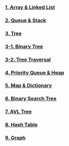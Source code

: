 ### [1. Array & Linked List](https://ju-hy.tistory.com/83)

### [2. Queue & Stack](https://ju-hy.tistory.com/84)

### [3. Tree](https://ju-hy.tistory.com/85)

### [3-1. Binary Tree](https://ju-hy.tistory.com/86)

### [3-2. Tree Traversal](https://ju-hy.tistory.com/87)

### [4. Priority Queue & Heap](https://ju-hy.tistory.com/88)

### [5. Map & Dictionary](https://ju-hy.tistory.com/89)

### [6. Binary Search Tree](https://ju-hy.tistory.com/90)

### [7. AVL Tree](https://ju-hy.tistory.com/91)

### [8. Hash Table](https://ju-hy.tistory.com/92)

### [9. Graph](https://ju-hy.tistory.com/93)